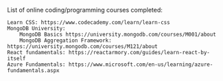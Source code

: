 List of online coding/programming courses completed:

	Learn CSS: https://www.codecademy.com/learn/learn-css
	MongoDB University:
		MongoDB Basics https://university.mongodb.com/courses/M001/about
		MongoDB Aggregation Framework: https://university.mongodb.com/courses/M121/about
	React fundamentals: https://reactarmory.com/guides/learn-react-by-itself
	Azure Fundamentals: https://www.microsoft.com/en-us/learning/azure-fundamentals.aspx
